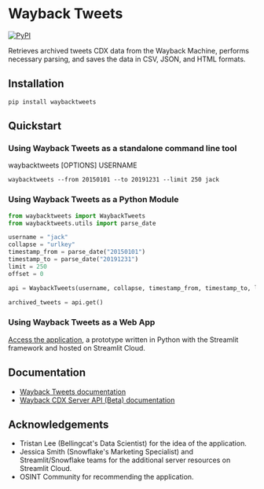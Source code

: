 # Wayback Tweets

[![PyPI](https://img.shields.io/pypi/v/waybacktweets)](https://pypi.org/project/waybacktweets)

Retrieves archived tweets CDX data from the Wayback Machine, performs necessary parsing, and saves the data in CSV, JSON, and HTML formats.

## Installation

```shell
pip install waybacktweets
```

## Quickstart

### Using Wayback Tweets as a standalone command line tool

waybacktweets [OPTIONS] USERNAME

```shell
waybacktweets --from 20150101 --to 20191231 --limit 250 jack
```

### Using Wayback Tweets as a Python Module

```python
from waybacktweets import WaybackTweets
from waybacktweets.utils import parse_date

username = "jack"
collapse = "urlkey"
timestamp_from = parse_date("20150101")
timestamp_to = parse_date("20191231")
limit = 250
offset = 0

api = WaybackTweets(username, collapse, timestamp_from, timestamp_to, limit, offset)

archived_tweets = api.get()
```

### Using Wayback Tweets as a Web App

[Access the application](https://waybacktweets.streamlit.app), a prototype written in Python with the Streamlit framework and hosted on Streamlit Cloud.

## Documentation

- [Wayback Tweets documentation](https://claromes.github.io/waybacktweets)
- [Wayback CDX Server API (Beta) documentation](https://archive.org/developers/wayback-cdx-server.html)

## Acknowledgements

- Tristan Lee (Bellingcat's Data Scientist) for the idea of the application.
- Jessica Smith (Snowflake's Marketing Specialist) and Streamlit/Snowflake teams for the additional server resources on Streamlit Cloud.
- OSINT Community for recommending the application.
